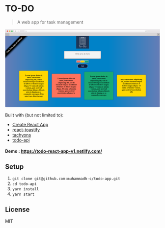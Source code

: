 # TO-DO
> A web app for task management

![](screenshot.png?raw=true)
 
Built with (but not limited to):
- [Create React App](https://github.com/facebook/create-react-app)
- [react-toastify](https://github.com/fkhadra/react-toastify)
- [tachyons](https://github.com/tachyons-css/tachyons/)
- [todo-api](https://github.com/muhammadh-s/todo-api)

 #### Demo : https://todo-react-app-v1.netlify.com/

## Setup

1. `git clone git@github.com:muhammadh-s/todo-app.git`
2. `cd todo-api`
3. `yarn install`
4. `yarn start`

## License
MIT
